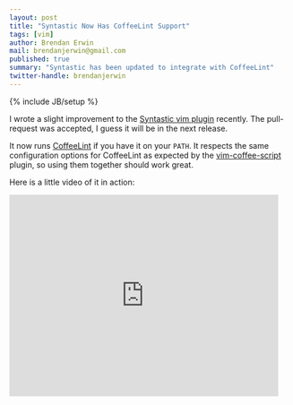 ```yaml
---
layout: post
title: "Syntastic Now Has CoffeeLint Support"
tags: [vim]
author: Brendan Erwin
mail: brendanjerwin@gmail.com
published: true
summary: "Syntastic has been updated to integrate with CoffeeLint"
twitter-handle: brendanjerwin
---
```

{% include JB/setup %}

I wrote a slight improvement to the [Syntastic vim plugin](https://github.com/scrooloose/syntastic) recently. The pull-request was accepted, I guess it will be in the next release.

It now runs [CoffeeLint]() if you have it on your `PATH`. It respects
the same configuration options for CoffeeLint as expected by the
[vim-coffee-script](https://github.com/kchmck/vim-coffee-script/)
plugin, so using them together should work great.

Here is a little video of it in action:

<iframe width="480" height="360" src="http://www.youtube.com/embed/rNH3OZNSsog?rel=0" frameborder="0" allowfullscreen></iframe>
